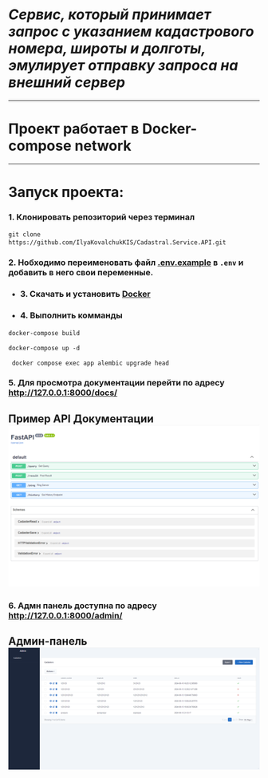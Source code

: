 # ***Cервис, который принимает запрос с указанием кадастрового номера, широты и долготы, эмулирует отправку запроса на внешний сервер***
___
# Проект работает в Docker-compose network
___
# Запуск проекта:
### 1. Клонировать репозиторий через терминал 
```commandline
git clone https://github.com/IlyaKovalchukKIS/Cadastral.Service.API.git
```  
### 2. Нобходимо переименовать файл [.env.example](.env.example) в ```.env``` и добавить в него свои переменные.
* ### 3. Скачать и установить [Docker](https://www.docker.com/)
* ### 4. Выполнить комманды
```commandline
docker-compose build
```
```commandline
docker-compose up -d
```
```commandline
 docker compose exec app alembic upgrade head
```
### 5. Для просмотра документации перейти по адресу http://127.0.0.1:8000/docs/
## Пример API Документации ![](images/img.png)
### 6. Адмн панель доступна по адресу http://127.0.0.1:8000/admin/
## Админ-панель ![](images/img_1.png)
